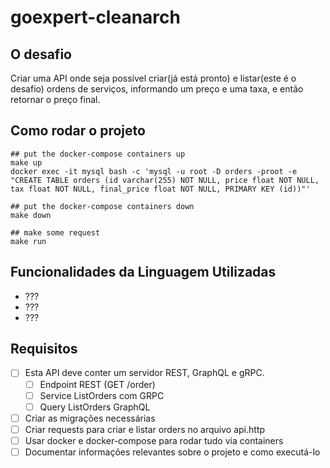 # goexpert-cleanarch

## O desafio
Criar uma API onde seja possível criar(já está pronto) e listar(este é o desafio) ordens de serviços, informando um preço e uma taxa, e então retornar o preço final.

## Como rodar o projeto
``` shell
## put the docker-compose containers up
make up
docker exec -it mysql bash -c 'mysql -u root -D orders -proot -e "CREATE TABLE orders (id varchar(255) NOT NULL, price float NOT NULL, tax float NOT NULL, final_price float NOT NULL, PRIMARY KEY (id))"'

## put the docker-compose containers down
make down

## make some request
make run
```

## Funcionalidades da Linguagem Utilizadas
- ???
- ???
- ???

## Requisitos
- [ ] Esta API deve conter um servidor REST, GraphQL e gRPC.
    - [ ] Endpoint REST (GET /order)
    - [ ] Service ListOrders com GRPC
    - [ ] Query ListOrders GraphQL
- [ ] Criar as migrações necessárias
- [ ] Criar requests para criar e listar orders no arquivo api.http
- [ ] Usar docker e docker-compose para rodar tudo via containers
- [ ] Documentar informações relevantes sobre o projeto e como executá-lo
